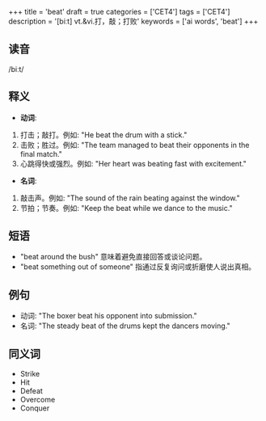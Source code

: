 +++
title = 'beat'
draft = true
categories = ['CET4']
tags = ['CET4']
description = '[biːt] vt.&vi.打，敲；打败'
keywords = ['ai words', 'beat']
+++

## 读音
/biːt/

## 释义
- **动词**:
1. 打击；敲打。例如: "He beat the drum with a stick."
2. 击败；胜过。例如: "The team managed to beat their opponents in the final match."
3. 心跳得快或强烈。例如: "Her heart was beating fast with excitement."

- **名词**:
1. 敲击声。例如: "The sound of the rain beating against the window."
2. 节拍；节奏。例如: "Keep the beat while we dance to the music."

## 短语
- "beat around the bush" 意味着避免直接回答或谈论问题。
- "beat something out of someone" 指通过反复询问或折磨使人说出真相。

## 例句
- 动词: "The boxer beat his opponent into submission."
- 名词: "The steady beat of the drums kept the dancers moving."

## 同义词
- Strike
- Hit
- Defeat
- Overcome
- Conquer
